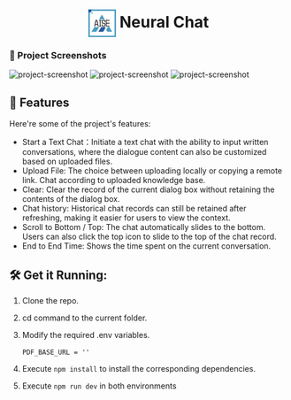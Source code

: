 <h1 align="center" id="title"><img align="center" src="./static/favicon.png" alt="project-image" width="50" height="50">
Neural Chat</h1>

### 📸 Project Screenshots

![project-screenshot](https://imgur.com/SmhJSmC.png)
![project-screenshot](https://imgur.com/iGTDcwU.png)
![project-screenshot](https://imgur.com/cbJi5gj.png)

<h2>🧐 Features</h2>

Here're some of the project's features:

- Start a Text Chat：Initiate a text chat with the ability to input written conversations, where the dialogue content can also be customized based on uploaded files.
- Upload File: The choice between uploading locally or copying a remote link. Chat according to uploaded knowledge base.
- Clear: Clear the record of the current dialog box without retaining the contents of the dialog box.
- Chat history: Historical chat records can still be retained after refreshing, making it easier for users to view the context.
- Scroll to Bottom / Top: The chat automatically slides to the bottom. Users can also click the top icon to slide to the top of the chat record.
- End to End Time: Shows the time spent on the current conversation.

<h2>🛠️ Get it Running:</h2>

1. Clone the repo.

2. cd command to the current folder.

3. Modify the required .env variables.
   ```
   PDF_BASE_URL = ''
   ```
4. Execute `npm install` to install the corresponding dependencies.

5. Execute `npm run dev` in both environments
